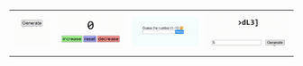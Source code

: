 |     |     |     |     |
| --- | --- | --- | --- |
| ![Random Number Generator Demo](1_random_number_generator/random_number_generator_DEMO.gif) | ![Counter Demo](2_counter/counter_DEMO.gif) | ![Number Guesser Demo](3_number_guesser/number_guesser_DEMO.gif) | ![Password Generator Demo](4_password_generator/password_generator_DEMO.gif) |
